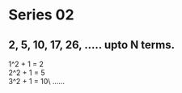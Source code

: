 # Series 02

## 2, 5, 10, 17, 26, ..... upto N terms.

 1^2 + 1 = 2\
 2^2 + 1 = 5\
 3^2 + 1 = 10\ 
 ......
